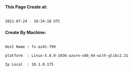 
   
#### This Page Create at:

```bash

2021-07-24 - 10:34:18 UTC

```

#### Create By Machine:

```bash

Host Name : fv-az41-799

platform  : Linux-5.8.0-1036-azure-x86_64-with-glibc2.31

Ip Local  : 10.1.0.175

```

